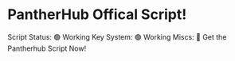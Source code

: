 # PantherHub Offical Script!
Script Status: 🟢 Working
Key System: 🟢 Working
Miscs: 🔴
Get the Pantherhub Script Now!
